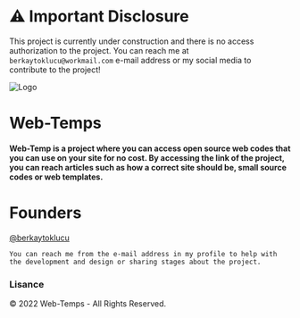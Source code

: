 
# ⚠️ Important Disclosure

This project is currently under construction and there is no access authorization to the project. You can reach me at ``berkaytoklucu@workmail.com`` e-mail address or my social media to contribute to the project!

  
![Logo](https://cdn.discordapp.com/attachments/1021058556990083225/1021461385701511228/image1.png)

    
# Web-Temps

#### Web-Temp is a project where you can access open source web codes that you can use on your site for no cost. By accessing the link of the project, you can reach articles such as how a correct site should be, small source codes or web templates.


# Founders

 [@berkaytoklucu](https://www.github.com/BerkayToklucu)

```You can reach me from the e-mail address in my profile to help with the development and design or sharing stages about the project.```
### Lisance
© 2022 Web-Temps - All Rights Reserved.
  
